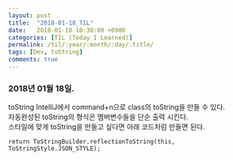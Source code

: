 ```yaml
---
layout: post
title:  "2018-01-18_TIL"
date:   2018-01-18 10:30:00 +0900
categories: [TIL (Today I Learned)]
permalink: /til/:year/:month/:day/:title/
tags: [Dev, toString]    
comments: true
---
```

### 2018년 01월 18일.  
 toString 
 IntelliJ에서 command+n으로 class의 toString을 만들 수 있다.  
 자동완성된 toString의 형식은 멤버변수들을 단순 출력 시킨다.  
 스타일에 맞게 toString을 만들고 싶다면 아래 코드처럼 만들면 된다.  
 
 ```
 return ToStringBuilder.reflectionToString(this, ToStringStyle.JSON_STYLE);
 ```

 
  

